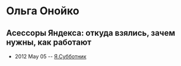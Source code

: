 # Ольга Онойко

## Асессоры Яндекса: откуда взялись, зачем нужны, как работают
- 2012 May 05 -- [Я.Субботник](https://events.yandex.ru/lib/talks/108/)    
